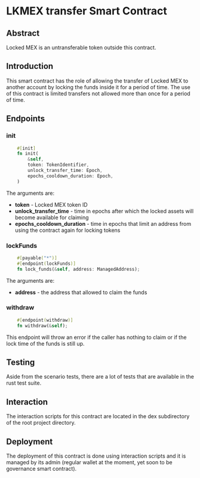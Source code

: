 # LKMEX transfer Smart Contract

## Abstract

Locked MEX is an untransferable token outside this contract.

## Introduction

This smart contract has the role of allowing the transfer of Locked MEX to another account by locking the funds inside it for a period of time. The use of this contract is limited transfers not allowed more than once for a period of time.

## Endpoints

### init

```rust
    #[init]
    fn init(
        &self,
        token: TokenIdentifier,
        unlock_transfer_time: Epoch,
        epochs_cooldown_duration: Epoch,
    ) 
```

The arguments are:

- __token__ - Locked MEX token ID
- __unlock_transfer_time__ - time in epochs after which the locked assets will become available for claiming
- __epochs_cooldown_duration__ - time in epochs that limit an address from using the contract again for locking tokens

### lockFunds

```rust
    #[payable("*")]
    #[endpoint(lockFunds)]
    fn lock_funds(&self, address: ManagedAddress);
```

The arguments are:

- __address__ - the address that allowed to claim the funds

### withdraw

```rust
    #[endpoint(withdraw)]
    fn withdraw(&self);
```

This endpoint will throw an error if the caller has nothing to claim or if the lock time of the funds is still up.

## Testing

Aside from the scenario tests, there are a lot of tests that are available in the rust test suite.

## Interaction

The interaction scripts for this contract are located in the dex subdirectory of the root project directory.

## Deployment

The deployment of this contract is done using interaction scripts and it is managed by its admin (regular wallet at the moment, yet soon to be governance smart contract).
